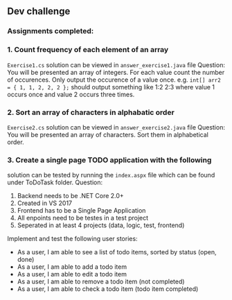 Dev challenge
---
### Assignments completed:

### 1. Count frequency of each element of an array
`Exercise1.cs`
solution can be viewed in `answer_exercise1.java` file
Question: You will be presented an array of integers. For each value count the number of occurences. Only output the occurence of a value once.  e.g. `int[] arr2 = { 1, 1, 2, 2, 2 };` should output something like 1:2 2:3 where value 1 occurs once and value 2 occurs three times.

### 2. Sort an array of characters in alphabatic order
`Exercise2.cs`
solution can be viewed in `answer_exercise2.java` file
Question: You will be presented an array of characters. Sort them in alphabetical order.

### 3. Create a single page TODO application with the following
solution can be tested by running the `index.aspx` file which can be found under ToDoTask folder.
Question:
1. Backend needs to be .NET Core 2.0+
2. Created in VS 2017
3. Frontend has to be a Single Page Application
4. All enpoints need to be testes in a test project
5. Seperated in at least 4 projects (data, logic, test, frontend)

Implement and test the following user stories:
- As a user, I am able to see a list of todo items, sorted by status (open, done)
- As a user, I am able to add a todo item
- As a user, I am able to edit a todo item
- As a user, I am able to remove a todo item (not completed)
- As a user, I am able to check a todo item (todo item completed)

